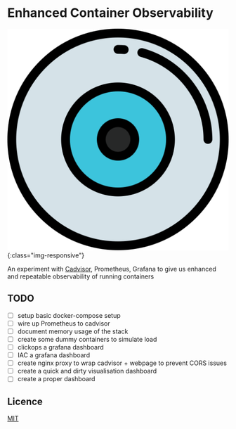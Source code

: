 # Enhanced Container Observability

![logo](logo.svg){:class="img-responsive"}

An experiment with [Cadvisor](https://github.com/google/cadvisor), Prometheus, Grafana to give us enhanced and repeatable observability of running containers

## TODO

- [ ] setup basic docker-compose setup
- [ ] wire up Prometheus to cadvisor
- [ ] document memory usage of the stack
- [ ] create some dummy containers to simulate load
- [ ] clickops a grafana dashboard
- [ ] IAC a grafana dashboard
- [ ] create nginx proxy to wrap cadvisor + webpage to prevent CORS issues
- [ ] create a quick and dirty visualisation dashboard
- [ ] create a proper dashboard

## Licence

[MIT](LICENCE)